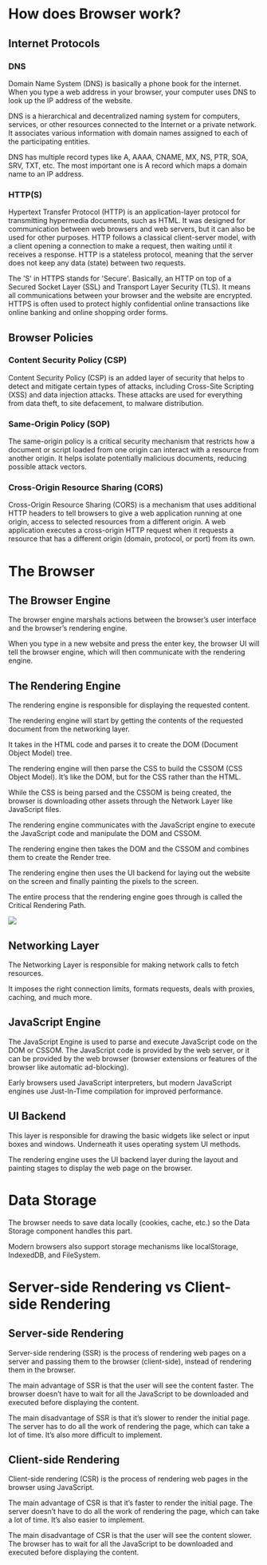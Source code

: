 # How does Browser work?

## Internet Protocols

### DNS

Domain Name System (DNS) is basically a phone book for the internet. When you type a web address in your browser, your computer uses DNS to look up the IP address of the website. 

DNS is a hierarchical and decentralized naming system for computers, services, or other resources connected to the Internet or a private network. It associates various information with domain names assigned to each of the participating entities.

DNS has multiple record types like A, AAAA, CNAME, MX, NS, PTR, SOA, SRV, TXT, etc. The most important one is A record which maps a domain name to an IP address.

### HTTP(S)

Hypertext Transfer Protocol (HTTP) is an application-layer protocol for transmitting hypermedia documents, such as HTML. It was designed for communication between web browsers and web servers, but it can also be used for other purposes. HTTP follows a classical client-server model, with a client opening a connection to make a request, then waiting until it receives a response. HTTP is a stateless protocol, meaning that the server does not keep any data (state) between two requests.

The 'S' in HTTPS stands for 'Secure'. Basically, an HTTP on top of a Secured Socket Layer (SSL) and Transport Layer Security (TLS). It means all communications between your browser and the website are encrypted. HTTPS is often used to protect highly confidential online transactions like online banking and online shopping order forms.

## Browser Policies

### Content Security Policy (CSP)

Content Security Policy (CSP) is an added layer of security that helps to detect and mitigate certain types of attacks, including Cross-Site Scripting (XSS) and data injection attacks. These attacks are used for everything from data theft, to site defacement, to malware distribution.


### Same-Origin Policy (SOP)

The same-origin policy is a critical security mechanism that restricts how a document or script loaded from one origin can interact with a resource from another origin. It helps isolate potentially malicious documents, reducing possible attack vectors.

### Cross-Origin Resource Sharing (CORS)

Cross-Origin Resource Sharing (CORS) is a mechanism that uses additional HTTP headers to tell browsers to give a web application running at one origin, access to selected resources from a different origin. A web application executes a cross-origin HTTP request when it requests a resource that has a different origin (domain, protocol, or port) from its own.

# The Browser

## The Browser Engine

The browser engine marshals actions between the browser’s user interface and the browser’s rendering engine.

When you type in a new website and press the enter key, the browser UI will tell the browser engine, which will then communicate with the rendering engine.

## The Rendering Engine

The rendering engine is responsible for displaying the requested content.

The rendering engine will start by getting the contents of the requested document from the networking layer.

It takes in the HTML code and parses it to create the DOM (Document Object Model) tree.

The rendering engine will then parse the CSS to build the CSSOM (CSS Object Model). It’s like the DOM, but for the CSS rather than the HTML.

While the CSS is being parsed and the CSSOM is being created, the browser is downloading other assets through the Network Layer like JavaScript files.

The rendering engine communicates with the JavaScript engine to execute the JavaScript code and manipulate the DOM and CSSOM.

The rendering engine then takes the DOM and the CSSOM and combines them to create the Render tree.

The rendering engine then uses the UI backend for laying out the website on the screen and finally painting the pixels to the screen.

The entire process that the rendering engine goes through is called the Critical Rendering Path.

![](https://media.beehiiv.com/cdn-cgi/image/fit=scale-down,format=auto,onerror=redirect,quality=80/uploads/asset/file/f004f954-de8a-473b-81f4-f1bde3750129/2dae3e28-cb30-4fcd-b477-8d22e87b9a32_880x254.jpeg)

## Networking Layer

The Networking Layer is responsible for making network calls to fetch resources.

It imposes the right connection limits, formats requests, deals with proxies, caching, and much more.

## JavaScript Engine

The JavaScript Engine is used to parse and execute JavaScript code on the DOM or CSSOM. The JavaScript code is provided by the web server, or it can be provided by the web browser (browser extensions or features of the browser like automatic ad-blocking).

Early browsers used JavaScript interpreters, but modern JavaScript engines use Just-In-Time compilation for improved performance.

## UI Backend

This layer is responsible for drawing the basic widgets like select or input boxes and windows. Underneath it uses operating system UI methods.

The rendering engine uses the UI backend layer during the layout and painting stages to display the web page on the browser.

# Data Storage

The browser needs to save data locally (cookies, cache, etc.) so the Data Storage component handles this part.

Modern browsers also support storage mechanisms like localStorage, IndexedDB, and FileSystem.

# Server-side Rendering vs Client-side Rendering

## Server-side Rendering

Server-side rendering (SSR) is the process of rendering web pages on a server and passing them to the browser (client-side), instead of rendering them in the browser.

The main advantage of SSR is that the user will see the content faster. The browser doesn’t have to wait for all the JavaScript to be downloaded and executed before displaying the content.

The main disadvantage of SSR is that it’s slower to render the initial page. The server has to do all the work of rendering the page, which can take a lot of time. It’s also more difficult to implement.

## Client-side Rendering

Client-side rendering (CSR) is the process of rendering web pages in the browser using JavaScript.

The main advantage of CSR is that it’s faster to render the initial page. The server doesn’t have to do all the work of rendering the page, which can take a lot of time. It’s also easier to implement.

The main disadvantage of CSR is that the user will see the content slower. The browser has to wait for all the JavaScript to be downloaded and executed before displaying the content.
